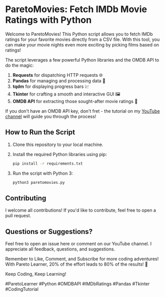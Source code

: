 # ParetoMovies: Fetch IMDb Movie Ratings with Python

Welcome to ParetoMovies! This Python script allows you to fetch IMDb ratings for your favorite movies directly from a CSV file. With this tool, you can make your movie nights even more exciting by picking films based on ratings! 

The script leverages a few powerful Python libraries and the OMDB API to do the magic:

1. **Requests** for dispatching HTTP requests 🌐
2. **Pandas** for managing and processing data 🐼
3. **tqdm** for displaying progress bars 💹
4. **Tkinter** for crafting a smooth and interactive GUI 🖼️
5. **OMDB API** for extracting those sought-after movie ratings 🌟

If you don't have an OMDB API key, don't fret - the tutorial on my [YouTube channel](https://www.youtube.com/watch?v=3ILe4A_s-9I) will guide you through the process!

## How to Run the Script

1. Clone this repository to your local machine.
2. Install the required Python libraries using pip:

    ```bash
    pip install -r requirements.txt
    ```

3. Run the script with Python 3:

    ```bash
    python3 paretomovies.py
    ```

## Contributing

I welcome all contributions! If you'd like to contribute, feel free to open a pull request.

## Questions or Suggestions?

Feel free to open an issue here or comment on our YouTube channel. I appreciate all feedback, questions, and suggestions.

Remember to Like, Comment, and Subscribe for more coding adventures! With Pareto Learner, 20% of the effort leads to 80% of the results! 🚀

Keep Coding, Keep Learning!

#ParetoLearner #Python #OMDBAPI #IMDbRatings #Pandas #Tkinter #CodingTutorial
